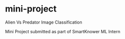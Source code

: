 # mini-project
Alien Vs Predator Image Classification

Mini Project submitted as part of SmartKnower ML Intern 
